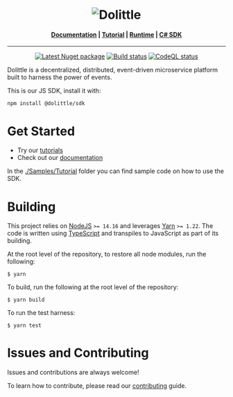 <h1 align="center"><img src="https://raw.githubusercontent.com/dolittle/Runtime/master/Documentation/dolittle_negativ_horisontal_RGB.svg" alt="Dolittle"></h1>

<h4 align="center">
    <a href="https://dolittle.io">Documentation</a> |
    <a href="https://dolittle.io/docs/tutorials/getting_started/">Tutorial</a> |
    <a href="https://github.com/dolittle/Runtime">Runtime</a> |
    <a href="https://github.com/dolittle/DotNet.SDK">C# SDK</a>
</h4>

---

<p align="center">
    <a href="https://www.npmjs.com/package/@dolittle/sdk"><img src="https://img.shields.io/npm/v/@dolittle/sdk?logo=npm" alt="Latest Nuget package"></a>
    <a href="https://github.com/dolittle/JavaScript.SDK/actions?query=workflow%3A%22TypeScript+Library+CI%2FCD%22"><img src="https://github.com/dolittle/JavaScript.SDK/workflows/TypeScript%20Library%20CI%2FCD/badge.svg" alt="Build status"></a>
    <a href="https://github.com/dolittle/JavaScript.SDK/actions?query=workflow%3ACodeQL"><img src="https://github.com/dolittle/JavaScript.SDK/workflows/CodeQL/badge.svg" alt="CodeQL status"></a>
</p>

Dolittle is a decentralized, distributed, event-driven microservice platform built to harness the power of events.

This is our JS SDK, install it with:
```shell
npm install @dolittle/sdk 
```

# Get Started
- Try our [tutorials](https://dolittle.io/docs/tutorials/)
- Check out our [documentation](https://dolittle.io)

In the [./Samples/Tutorial](./Samples/Tutorial) folder you can find sample code on how to use the SDK. 

# Building

This project relies on [NodeJS](https://nodejs.org/en/) `>= 14.16` and leverages [Yarn](http://yarnpkg.com/) `>= 1.22`.
The code is written using [TypeScript](http://www.typescriptlang.org) and transpiles
to JavaScript as part of its building.

At the root level of the repository, to restore all node modules, run the following:

```shell
$ yarn
```

To build, run the following at the root level of the repository:

```shell
$ yarn build
```

To run the test harness:

```shell
$ yarn test
```

# Issues and Contributing
Issues and contributions are always welcome!

To learn how to contribute, please read our [contributing](https://dolittle.io/docs/contributing/) guide.
